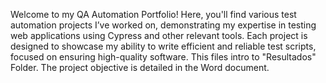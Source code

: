Welcome to my QA Automation Portfolio! Here, you'll find various test automation projects I’ve worked on, demonstrating my expertise in testing web applications using Cypress and other relevant tools. Each project is designed to showcase my ability to write efficient and reliable test scripts, focused on ensuring high-quality software.
This files intro to "Resultados" Folder. The project objective is detailed in the Word document.
